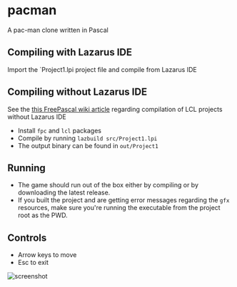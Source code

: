 # pacman
A pac-man clone written in Pascal

## Compiling with Lazarus IDE

Import the `Project1.lpi project file and compile from Lazarus IDE

## Compiling without Lazarus IDE
See the [this FreePascal wiki article](https://wiki.freepascal.org/Using_the_LCL_without_Lazarus) regarding compilation of LCL projects without Lazarus IDE

 * Install `fpc` and `lcl` packages
 * Compile by running `lazbuild src/Project1.lpi`
 * The output binary can be found in `out/Project1`

## Running
 * The game should run out of the box either by compiling or by downloading the latest release.
 * If you built the project and are getting error messages regarding the `gfx` resources, make sure you're running the executable from the project root as the PWD.

## Controls
 * Arrow keys to move
 * Esc to exit

![screenshot](https://i.imgur.com/ZR6w0wy.png)
